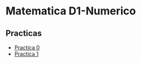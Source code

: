 # Matematica D1-Numerico

## Practicas

* [Practica 0](https://github.com/JuanCruzFerreiraM/Matematica-D1-Numerico/tree/main/Practica%200) 
* [Practica 1](https://github.com/JuanCruzFerreiraM/Matematica-D1-Numerico/tree/main/Practica%201)